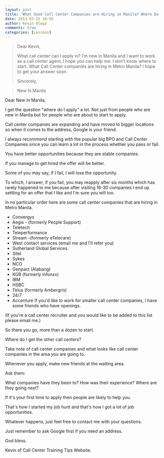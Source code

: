 ```yaml
---
layout: post
title: 'What Good Call Center Companies are Hiring in Manila? Where Do I Apply First?'
date: 2013-03-25 10:56
author: Kevin Olega
comments: true
categories: [Lessons]
---
```

> Dear Kevin,
> 
> What call center can I apply in? I’m new in Manila and I want to work as a call center agent. I hope you can help me. I don’t know where to start. What Call Center companies are hiring in Metro Manila? I hope to get your answer soon.
> 
> Sincerely,

> New In Manila


Dear New in Manila,

I get the question "where do I apply" a lot. Not just from people who are new in Manila but for people who are about to start to apply.

Call center companies are expanding and have moved to bigger locations so when it comes to the address, Google is your friend.

I always recommend starting with the popular big BPO and Call Center Companies since you can learn a lot in the process whether you pass or fail.

You have better opportunities because they are stable companies. 

If you manage to get hired the offer will be better.

Some of you may say, if I fail, I will lose the opportunity. 

To which, I answer, if you fail, you may reapply after six months which has rarely happened to me because after visiting 16-30 companies I end up settling for an offer that I like and I'm sure you will too.

In no particular order here are some call center companies that are hiring in Metro Manila.

- Convergys
- Aegis - (formerly People Support)
- Teletech
- Teleperformance
- Stream -(formerly eTelecare)
- West contact services (email me and I'll refer you)
- Sutherland Global Services.
- Sitel
- Sykes
- NCO
- Genpact (Alabang)
- KGB (formerly Infonxx)
- IBM
- HSBC
- Telus (formerly Ambergris)
- 24/7
- Accenture
If you'd like to work for smaller call center companies, I have some friends who have openings. 

(If you're a call center recruiter and you would like to be added to this list please email me.)

So there you go, more than a dozen to start.

Where do I get the other call centers? 

Take note of call center companies and what looks like call center companies in the area you are going to. 

Whenever you apply, make new friends at the waiting area. 

Ask them:

What companies have they been to?
How was their experience?
Where are they going next?

If it's your first time to apply then people are likely to help you.

That's how I started my job hunt and that's how I got a lot of job opportunities.

Whatever happens, just feel free to contact me with your questions. 

Just remember to ask Google first if you need an address.

God bless.

Kevin of Call Center Training Tips Website.
